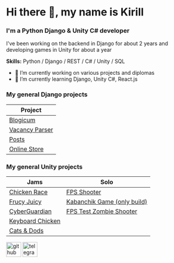 # Hi there 👋, my name is Kirill
### I'm a Python Django & Unity C# developer
I've been working on the backend in Django for about 2 years and developing games in Unity for about a year

**Skills:** Python / Django / REST / C# / Unity / SQL

- 🔭 I’m currently working on various projects and diplomas 
- 🌱 I’m currently learning Django, Unity C#, React.js 

### My general Django projects
|Project|
|-|
|[Blogicum](https://github.com/K1R1EIIIKA/Django-Blogicum)|
|[Vacancy Parser](https://github.com/K1R1EIIIKA/Django-VacancyParcer)|
|[Posts](https://github.com/K1R1EIIIKA/Django-Test-Posts)|
|[Online Store](https://github.com/K1R1EIIIKA/Django-OnlineShop)|

### My general Unity projects
| Jams | Solo |
|-|-|
|[Chicken Race](https://github.com/K1R1EIIIKA/startgame-2)|[FPS Shooter](https://github.com/K1R1EIIIKA/FPS-shooting-game)|
|[Frucy Juicy](https://github.com/ermsonya/juicy)|[Kabanchik Game (only build)](https://github.com/K1R1EIIIKA/kabanchik-game)|
|[CyberGuardian](https://github.com/K1R1EIIIKA/start-game-game)|[FPS Test Zombie Shooter](https://github.com/K1R1EIIIKA/FPS-ZombieGenocide-Game)|
|[Keyboard Chicken](https://github.com/K1R1EIIIKA/keyboard-chicken)|
|[Cats & Dods](https://github.com/K1R1EIIIKA/cats-and-dogs)|

[<img src='https://cdn.jsdelivr.net/npm/simple-icons@3.0.1/icons/github.svg' alt='github' height='40'>](https://github.com/K1R1EIIIKA)  [<img src='https://cdn.jsdelivr.net/npm/simple-icons@3.0.1/icons/telegram.svg' alt='telegram' height='40'>](https://t.me/K1R1EIIIKA)  

